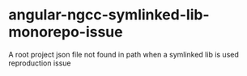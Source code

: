 # angular-ngcc-symlinked-lib-monorepo-issue
A root project json file not found in path when a symlinked lib is used reproduction issue
